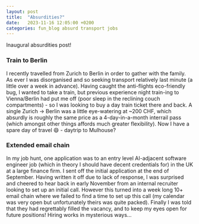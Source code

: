 ```yaml
---
layout: post
title:  "Absurdities?"
date:   2023-11-16 12:05:00 +0200
categories: fun_blog absurd transport jobs
---
```


Inaugural absurdities post!

### Train to Berlin

I recently travelled from Zurich to Berlin in order to gather with the family. As ever I was disorganised and so seeking transport relatively last minute (a little over a week in advance). Having caught the anti-flights eco-friendly bug, I wanted to take a train, but previous experience night train-ing to Vienna/Berlin had put me off (poor sleep in the reclining couch compartments) - so I was looking to buy a day train ticket there and back. A single Zurich -> Berlin was a little eye-watering at ~200 CHF, which absurdly is roughly the same price as a 4-day-in-a-month interrail pass (which amongst other things affords much greater flexibility). Now I have a spare day of travel :smile: - daytrip to Mulhouse?

### Extended email chain

In my job hunt, one application was to an entry level AI-adjacent software engineer job (which in theory I should have decent credentials for) in the UK at a large finance firm. I sent off the initial application at the end of September. Having written it off due to lack of response, I was surprised and cheered to hear back in early November from an internal recruiter looking to set up an initial call. However this turned into a week long 10+ email chain where we failed to find a time to set up this call (my calendar was very open but unfortunately theirs was quite packed). Finally I was told that they had regrettably filled the vacancy, and to keep my eyes open for future positions! Hiring works in mysterious ways...